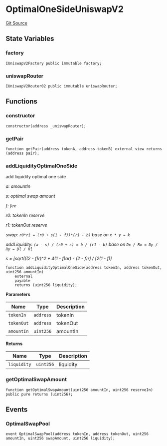 # OptimalOneSideUniswapV2
[Git Source](https://github.com/EthanOK/swap-token/blob/e2e0fd22e5959294cec712f2b99a2d5709d5b95a/src/OptimalOneSideUniswapV2.sol)


## State Variables
### factory

```solidity
IUniswapV2Factory public immutable factory;
```


### uniswapRouter

```solidity
IUniswapV2Router02 public immutable uniswapRouter;
```


## Functions
### constructor


```solidity
constructor(address _uniswapRouter);
```

### getPair


```solidity
function getPair(address tokenA, address tokenB) external view returns (address pair);
```

### addLiquidityOptimalOneSide

add liquidity optimal one side

*a: amountIn*

*s: optimal swap amount*

*f: fee*

*r0: tokenIn reserve*

*r1: tokenOut reserve*

*swap: `r0*r1 = (r0 + s(1 - f))*(r1 - b)` base on `x * y = k`*

*addLiquidity: `(a - s) / (r0 + s) = b / (r1 - b)` base on `Dx / Rx = Dy / Ry = Dl / Rl`*

*s = [sqrt(((2 - f)r)^2 + 4(1 - f)ar) - (2 - f)r] / [2(1 - f)]*


```solidity
function addLiquidityOptimalOneSide(address tokenIn, address tokenOut, uint256 amountIn)
    external
    payable
    returns (uint256 liquidity);
```
**Parameters**

|Name|Type|Description|
|----|----|-----------|
|`tokenIn`|`address`|tokenIn|
|`tokenOut`|`address`|tokenOut|
|`amountIn`|`uint256`|amountIn|

**Returns**

|Name|Type|Description|
|----|----|-----------|
|`liquidity`|`uint256`|liquidity|


### getOptimalSwapAmount


```solidity
function getOptimalSwapAmount(uint256 amountIn, uint256 reserveIn) public pure returns (uint256);
```

## Events
### OptimalSwapPool

```solidity
event OptimalSwapPool(address tokenIn, address tokenOut, uint256 amountIn, uint256 swapAmount, uint256 liquidity);
```

